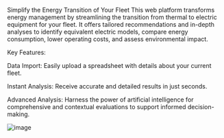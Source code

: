 Simplify the Energy Transition of Your Fleet
This web platform transforms energy management by streamlining the transition from thermal to electric equipment for your fleet. It offers tailored recommendations and in-depth analyses to identify equivalent electric models, compare energy consumption, lower operating costs, and assess environmental impact.

Key Features:

Data Import: Easily upload a spreadsheet with details about your current fleet.

Instant Analysis: Receive accurate and detailed results in just seconds.

Advanced Analysis: Harness the power of artificial intelligence for comprehensive and contextual evaluations to support informed decision-making.

![image](https://github.com/user-attachments/assets/e741650e-ab35-420b-8c8a-f661f54c9aa1)

